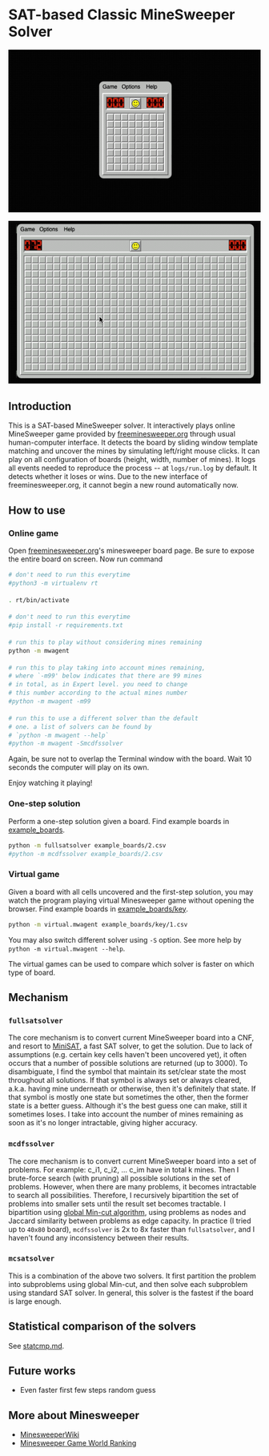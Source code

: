 # SAT-based Classic MineSweeper Solver

![small-demo](demo/small.gif)

![large-demo](demo/large.gif)

## Introduction

This is a SAT-based MineSweeper solver.
It interactively plays online MineSweeper game provided by [freeminesweeper.org](https://freeminesweeper.org) through usual human-computer interface.
It detects the board by sliding window template matching and uncover the mines by simulating left/right mouse clicks.
It can play on all configuration of boards (height, width, number of mines).
It logs all events needed to reproduce the process -- at `logs/run.log` by default.
It detects whether it loses or wins.
Due to the new interface of freeminesweeper.org, it cannot begin a new round automatically now.

## How to use

### Online game

Open [freeminesweeper.org](https://freeminesweeper.org)'s minesweeper board page.
Be sure to expose the entire board on screen.
Now run command

```bash
# don't need to run this everytime
#python3 -m virtualenv rt

. rt/bin/activate

# don't need to run this everytime
#pip install -r requirements.txt

# run this to play without considering mines remaining
python -m mwagent

# run this to play taking into account mines remaining,
# where `-m99' below indicates that there are 99 mines
# in total, as in Expert level. you need to change
# this number according to the actual mines number
#python -m mwagent -m99

# run this to use a different solver than the default
# one. a list of solvers can be found by
# `python -m mwagent --help`
#python -m mwagent -Smcdfssolver
```

Again, be sure not to overlap the Terminal window with the board.
Wait 10 seconds the computer will play on its own.

Enjoy watching it playing!

### One-step solution

Perform a one-step solution given a board.
Find example boards in [example\_boards](example_boards).

```bash
python -m fullsatsolver example_boards/2.csv
#python -m mcdfssolver example_boards/2.csv
```

### Virtual game

Given a board with all cells uncovered and the first-step solution, you may watch the program playing virtual Minesweeper game without opening the browser.
Find example boards in [example\_boards/key](example_boards/key).

```bash
python -m virtual.mwagent example_boards/key/1.csv
```

You may also switch different solver using `-S` option.
See more help by `python -m virtual.mwagent --help`.

The virtual games can be used to compare which solver is faster on which type of board.

## Mechanism

### `fullsatsolver`

The core mechanism is to convert current MineSweeper board into a CNF, and resort to [MiniSAT](http://minisat.se/), a fast SAT solver, to get the solution.
Due to lack of assumptions (e.g. certain key cells haven't been uncovered yet), it often occurs that a number of possible solutions are returned (up to 3000).
To disambiguate, I find the symbol that maintain its set/clear state the most throughout all solutions.
If that symbol is always set or always cleared, a.k.a. having mine underneath or otherwise, then it's definitely that state.
If that symbol is mostly one state but sometimes the other, then the former state is a better guess.
Although it's the best guess one can make, still it sometimes loses.
I take into account the number of mines remaining as soon as it's no longer intractable, giving higher accuracy.

### `mcdfssolver`

The core mechanism is to convert current MineSweeper board into a set of problems.
For example: c\_i1, c\_i2, ... c\_im have in total k mines.
Then I brute-force search (with pruning) all possible solutions in the set of problems.
However, when there are many problems, it becomes intractable to search all possibilities.
Therefore, I recursively bipartition the set of problems into smaller sets until the result set becomes tractable.
I bipartition using [global Min-cut algorithm](https://stanford.edu/~rezab/classes/cme305/W14/Notes/4.pdf), using problems as nodes and Jaccard similarity between problems as edge capacity.
In practice (I tried up to `40x80` board), `mcdfssolver` is 2x to 8x faster than `fullsatsolver`, and I haven't found any inconsistency between their results.

### `mcsatsolver`

This is a combination of the above two solvers.
It first partition the problem into subproblems using global Min-cut, and then solve each subproblem using standard SAT solver.
In general, this solver is the fastest if the board is large enough.

## Statistical comparison of the solvers

See [statcmp.md](runs/statcmp.md).

## Future works

- Even faster first few steps random guess

## More about Minesweeper

- [MinesweeperWiki](https://minesweepergame.com/website/authoritative-minesweeper/wiki/Main_Page)
- [Minesweeper Game World Ranking](http://www.minesweeper.info/worldranking.php?ranking=1&utm_source=wechat_session&utm_medium=social&utm_oi=971045615085588480)
